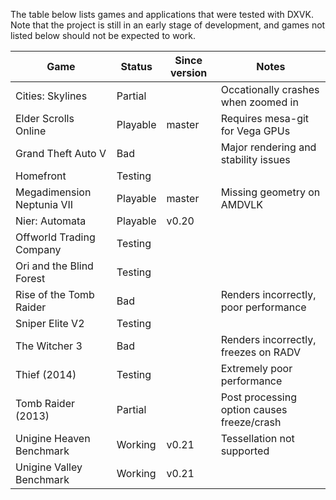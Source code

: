 The table below lists games and applications that were tested with DXVK. Note that the project is still in an early stage of development, and games not listed below should not be expected to work.

| Game                       | Status   | Since version | Notes                                        |
|----------------------------|----------|---------------|----------------------------------------------|
| Cities: Skylines           | Partial  |               | Occationally crashes when zoomed in          |
| Elder Scrolls Online       | Playable | master        | Requires mesa-git for Vega GPUs              |
| Grand Theft Auto V         | Bad      |               | Major rendering and stability issues         |
| Homefront                  | Testing  |               |                                              |
| Megadimension Neptunia VII | Playable | master        | Missing geometry on AMDVLK                   |
| Nier: Automata             | Playable | v0.20         |                                              |
| Offworld Trading Company   | Testing  |               |                                              |
| Ori and the Blind Forest   | Testing  |               |                                              |
| Rise of the Tomb Raider    | Bad      |               | Renders incorrectly, poor performance        |
| Sniper Elite V2            | Testing  |               |                                              |
| The Witcher 3              | Bad      |               | Renders incorrectly, freezes on RADV         |
| Thief (2014)               | Testing  |               | Extremely poor performance                   |
| Tomb Raider (2013)         | Partial  |               | Post processing option causes freeze/crash   |
| Unigine Heaven Benchmark   | Working  | v0.21         | Tessellation not supported                   |
| Unigine Valley Benchmark   | Working  | v0.21         |                                              |
